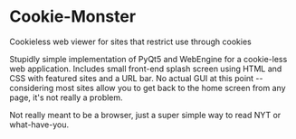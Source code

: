 # Cookie-Monster
Cookieless web viewer for sites that restrict use through cookies

Stupidly simple implementation of PyQt5 and WebEngine for a cookie-less web application. Includes small front-end splash screen using HTML and CSS with featured sites and a URL bar. No actual GUI at this point -- considering most sites allow you to get back to the home screen from any page, it's not really a problem.

Not really meant to be a browser, just a super simple way to read NYT or what-have-you.
